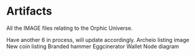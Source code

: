 # Artifacts

All the IMAGE files relating to the Orphic Universe.

Have another 6 in process, will update accordingly.
Archeio listing image
New coin listing
Branded hammer
Eggcinerator
Wallet
Node diagram
